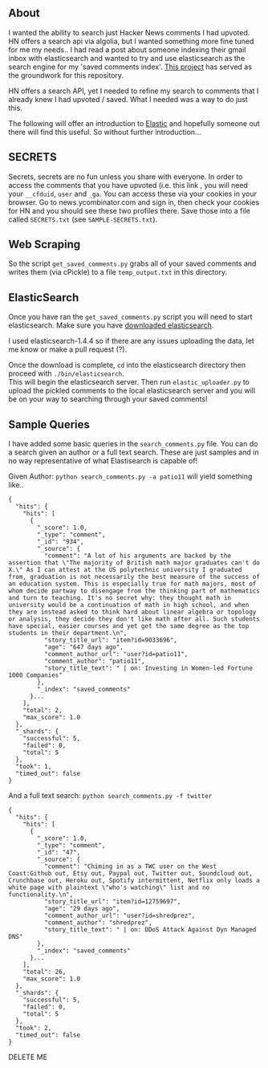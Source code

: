 ## About
I wanted the ability to search just Hacker News comments I had upvoted.  HN offers
a search api via algolia, but I wanted something more fine tuned for me my needs.. I had
read a post about someone indexing their gmail inbox with elasticsearch and
wanted to try and use elasticsearch as the search engine for my 'saved comments index'.
[This project](https://github.com/oliver006/elasticsearch-gmail) has served
as the groundwork for this repository.

HN offers a search API, yet I needed to refine my search to comments that I
already knew I had upvoted / saved.  What I needed was a way to do just this.    

The following will offer an introduction to [Elastic](https://elastic.co)
and hopefully someone out there will find this useful.  So without further
introduction...

## SECRETS
Secrets, secrets are no fun unless you share with everyone.  In order to access the comments
that you have upvoted (i.e. this link , you will need your `__cfduid`, `user` and `_ga`. 
You can access these via your cookies in your browser.  Go to news.ycombinator.com and sign in, 
then check your cookies for HN and you should see these two profiles there.
Save those into a file called `SECRETS.txt` (see `SAMPLE-SECRETS.txt`).

## Web Scraping
So the script `get_saved_comments.py` grabs all of your saved comments and
writes them (via cPickle) to a file `temp_output.txt` in this directory. 

## ElasticSearch 
Once you have ran the `get_saved_comments.py` script you will need to start elasticsearch.
Make sure you have [downloaded elasticsearch](https://www.elastic.co/downloads/elasticsearch).

I used elasticsearch-1.4.4 so if there are any issues uploading the data, let me know or 
make a pull request (?). 

Once the download is complete, `cd` into the elasticsearch directory then proceed with `./bin/elasticsearch`.  
This will begin the elasticsearch server.  Then run `elastic_uploader.py` to upload the pickled
comments to the local elasticsearch server and you will be on your way to searching through your saved comments!

## Sample Queries
I have added some basic queries in the `search_comments.py` file.  You can
do a search given an author or a full text search.  These are just samples
and in no way representative of what Elastisearch is capable of!

Given Author: `python search_comments.py -a patio11` will yield something like..
```
{
  "hits": {
    "hits": [
      {
        "_score": 1.0, 
        "_type": "comment", 
        "_id": "934", 
        "_source": {
          "comment": "A lot of his arguments are backed by the assertion that \"The majority of British math major graduates can't do X.\" As I can attest at the US polytechnic university I graduated from, graduation is not necessarily the best measure of the success of an education system. This is especially true for math majors, most of whom decide partway to disengage from the thinking part of mathematics and turn to teaching. It's no secret why: they thought math in university would be a continuation of math in high school, and when they are instead asked to think hard about linear algebra or topology or analysis, they decide they don't like math after all. Such students have special, easier courses and yet get the same degree as the top students in their department.\n", 
          "story_title_url": "item?id=9033696", 
          "age": "647 days ago", 
          "comment_author_url": "user?id=patio11", 
          "comment_author": "patio11", 
          "story_title_text": " | on: Investing in Women-led Fortune 1000 Companies"
        }, 
        "_index": "saved_comments"
      }...
    ], 
    "total": 2, 
    "max_score": 1.0
  }, 
  "_shards": {
    "successful": 5, 
    "failed": 0, 
    "total": 5
  }, 
  "took": 1, 
  "timed_out": false
}
```

And a full text search: `python search_comments.py -f twitter`
```
{
  "hits": {
    "hits": [
      {
        "_score": 1.0, 
        "_type": "comment", 
        "_id": "47", 
        "_source": {
          "comment": "Chiming in as a TWC user on the West Coast:Github out, Etsy out, Paypal out, Twitter out, Soundcloud out, Crunchbase out, Heroku out, Spotify intermittent, Netflix only loads a white page with plaintext \"who's watching\" list and no functionality.\n", 
          "story_title_url": "item?id=12759697", 
          "age": "29 days ago", 
          "comment_author_url": "user?id=shredprez", 
          "comment_author": "shredprez", 
          "story_title_text": " | on: DDoS Attack Against Dyn Managed DNS"
        }, 
        "_index": "saved_comments"
      }...
    ], 
    "total": 26, 
    "max_score": 1.0
  }, 
  "_shards": {
    "successful": 5, 
    "failed": 0, 
    "total": 5
  }, 
  "took": 2, 
  "timed_out": false
}
```

DELETE ME
